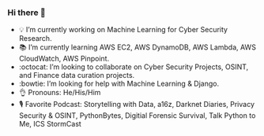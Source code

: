### Hi there 👋

- 💡 I’m currently working on Machine Learning for Cyber Security Research. 
- 📚 I’m currently learning AWS EC2, AWS DynamoDB, AWS Lambda, AWS CloudWatch, AWS Pinpoint.
- :octocat: I’m looking to collaborate on Cyber Security Projects, OSINT, and Finance data curation projects.
- :bowtie: I’m looking for help with Machine Learning & Django.
- 👌  Pronouns: He/His/Him
- 🎙️ Favorite Podcast: Storytelling with Data, a16z, Darknet Diaries, Privacy Security & OSINT, PythonBytes, Digitial Forensic Survival, Talk Python to Me, ICS StormCast
